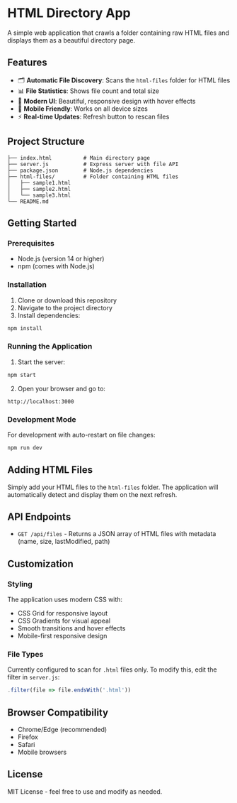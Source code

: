 # HTML Directory App

A simple web application that crawls a folder containing raw HTML files and displays them as a beautiful directory page.

## Features

- 🗂️ **Automatic File Discovery**: Scans the `html-files` folder for HTML files
- 📊 **File Statistics**: Shows file count and total size
- 🎨 **Modern UI**: Beautiful, responsive design with hover effects
- 📱 **Mobile Friendly**: Works on all device sizes
- ⚡ **Real-time Updates**: Refresh button to rescan files

## Project Structure

```
├── index.html          # Main directory page
├── server.js           # Express server with file API
├── package.json        # Node.js dependencies
├── html-files/         # Folder containing HTML files
│   ├── sample1.html
│   ├── sample2.html
│   └── sample3.html
└── README.md
```

## Getting Started

### Prerequisites

- Node.js (version 14 or higher)
- npm (comes with Node.js)

### Installation

1. Clone or download this repository
2. Navigate to the project directory
3. Install dependencies:

```bash
npm install
```

### Running the Application

1. Start the server:

```bash
npm start
```

2. Open your browser and go to:

```
http://localhost:3000
```

### Development Mode

For development with auto-restart on file changes:

```bash
npm run dev
```

## Adding HTML Files

Simply add your HTML files to the `html-files` folder. The application will automatically detect and display them on the next refresh.

## API Endpoints

- `GET /api/files` - Returns a JSON array of HTML files with metadata (name, size, lastModified, path)

## Customization

### Styling

The application uses modern CSS with:
- CSS Grid for responsive layout
- CSS Gradients for visual appeal
- Smooth transitions and hover effects
- Mobile-first responsive design

### File Types

Currently configured to scan for `.html` files only. To modify this, edit the filter in `server.js`:

```javascript
.filter(file => file.endsWith('.html'))
```

## Browser Compatibility

- Chrome/Edge (recommended)
- Firefox
- Safari
- Mobile browsers

## License

MIT License - feel free to use and modify as needed.
